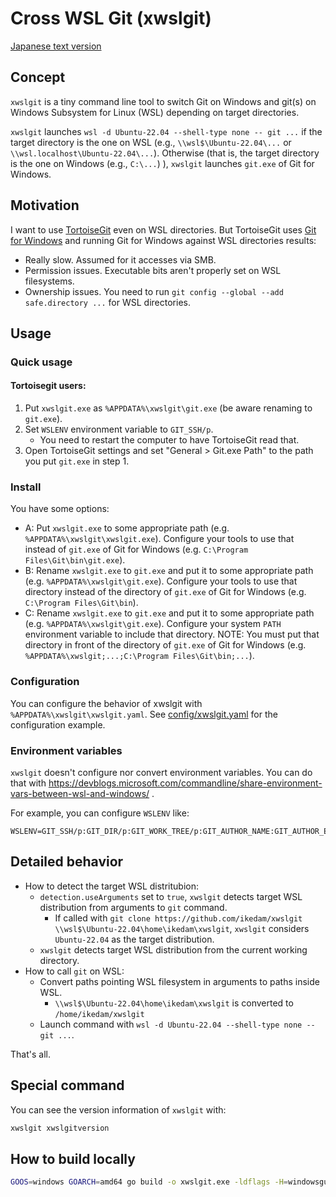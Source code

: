 Cross WSL Git (xwslgit)
=======================

[Japanese text version](README_ja.md)

Concept
-------

`xwslgit` is a tiny command line tool to switch Git on Windows and git(s) on Windows Subsystem for Linux (WSL) depending on target directories.

`xwslgit` launches `wsl -d Ubuntu-22.04 --shell-type none -- git ...` if the target directory is the one on WSL (e.g., `\\wsl$\Ubuntu-22.04\...` or `\\wsl.localhost\Ubuntu-22.04\...`).
Otherwise (that is, the target directory is the one on Windows (e.g., `C:\...`) ), `xwslgit` launches `git.exe` of Git for Windows.

Motivation
----------

I want to use [TortoiseGit](https://tortoisegit.org/) even on WSL directories. But TortoiseGit uses [Git for Windows](https://gitforwindows.org/) and running Git for Windows against WSL directories results:

* Really slow. Assumed for it accesses via SMB.
* Permission issues. Executable bits aren't properly set on WSL filesystems.
* Ownership issues. You need to run `git config --global --add safe.directory ...` for WSL directories.

Usage
-----

### Quick usage

#### Tortoisegit users:

1. Put `xwslgit.exe` as `%APPDATA%\xwslgit\git.exe` (be aware renaming to `git.exe`).
2. Set `WSLENV` environment variable to `GIT_SSH/p`.
    * You need to restart the computer to have TortoiseGit read that.
3. Open TortoiseGit settings and set "General > Git.exe Path" to the path you put `git.exe` in step 1.

### Install

You have some options:

* A: Put `xwslgit.exe` to some appropriate path (e.g. `%APPDATA%\xwslgit\xwslgit.exe`). Configure your tools to use that instead of `git.exe` of Git for Windows (e.g. `C:\Program Files\Git\bin\git.exe`).
* B: Rename `xwslgit.exe` to `git.exe` and put it to some appropriate path (e.g. `%APPDATA%\xwslgit\git.exe`). Configure your tools to use that directory instead of the directory of `git.exe` of Git for Windows (e.g. `C:\Program Files\Git\bin`).
* C: Rename `xwslgit.exe` to `git.exe` and put it to some appropriate path (e.g. `%APPDATA%\xwslgit\git.exe`). Configure your system `PATH` environment variable to include that directory. NOTE: You must put that directory in front of the directory of `git.exe` of Git for Windows (e.g. `%APPDATA%\xwslgit;...;C:\Program Files\Git\bin;...`).

### Configuration

You can configure the behavior of xwslgit with `%APPDATA%\xwslgit\xwslgit.yaml`.
See [config/xwslgit.yaml](config/xwslgit.yaml) for the configuration example.

### Environment variables

`xwslgit` doesn't configure nor convert environment variables.
You can do that with https://devblogs.microsoft.com/commandline/share-environment-vars-between-wsl-and-windows/ .

For example, you can configure `WSLENV` like:

```
WSLENV=GIT_SSH/p:GIT_DIR/p:GIT_WORK_TREE/p:GIT_AUTHOR_NAME:GIT_AUTHOR_EMAIL
```

Detailed behavior
-----------------

* How to detect the target WSL distritubion:
    * `detection.useArguments` set to `true`, `xwslgit` detects target WSL distribution from arguments to `git` command.
        * If called with `git clone https://github.com/ikedam/xwslgit \\wsl$\Ubuntu-22.04\home\ikedam\xwslgit`, `xwslgit` considers `Ubuntu-22.04` as the target distribution.
    * `xwslgit` detects target WSL distribution from the current working directory.
* How to call `git` on WSL:
    * Convert paths pointing WSL filesystem in arguments to paths inside WSL.
        * `\\wsl$\Ubuntu-22.04\home\ikedam\xwslgit` is converted to `/home/ikedam/xwslgit`
    * Launch command with `wsl -d Ubuntu-22.04 --shell-type none -- git ...`.

That's all.

Special command
---------------

You can see the version information of `xwslgit` with:

```sh
xwslgit xwslgitversion
```

How to build locally
--------------------

```sh
GOOS=windows GOARCH=amd64 go build -o xwslgit.exe -ldflags -H=windowsgui ./cmd/xwslgit
```
